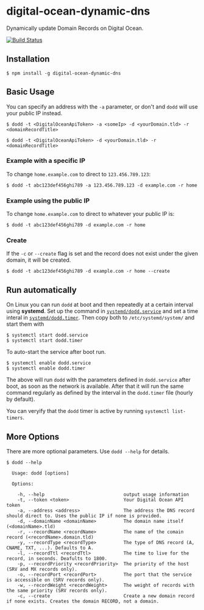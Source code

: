 # digital-ocean-dynamic-dns
Dynamically update Domain Records on Digital Ocean.

[![Build Status](https://travis-ci.org/philbot9/digital-ocean-dynamic-dns.svg?branch=master)](https://travis-ci.org/philbot9/digital-ocean-dynamic-dns)

## Installation

```
$ npm install -g digital-ocean-dynamic-dns
```

## Basic Usage

You can specify an address with the `-a` parameter, or don't and `dodd` will use your public IP instead.

```
$ dodd -t <DigitalOceanApiToken> -a <someIp> -d <yourDomain.tld> -r <domainRecordTitle>
```

```
$ dodd -t <DigitalOceanApiToken> -d <yourDomain.tld> -r <domainRecordTitle>
```

### Example with a specific IP

To change `home.example.com` to direct to `123.456.789.123`:

```
$ dodd -t abc123def456ghi789 -a 123.456.789.123 -d example.com -r home
```

### Example using the public IP

To change `home.example.com` to direct to whatever your public IP is:

```
$ dodd -t abc123def456ghi789 -d example.com -r home
```

### Create

If the `-c` or `--create` flag is set and the record does not exist under the given domain, it will be created.

```
$ dodd -t abc123def456ghi789 -d example.com -r home --create
```

## Run automatically

On Linux you can run `dodd` at boot and then repeatedly at a certain interval using **systemd**. Set up the command in [`systemd/dodd.service`](systemd/dodd.service) and set a time interal in [`systemd/dodd.timer`](systemd/dodd.timer). Then copy both to `/etc/systemd/system/` and start them with

```
$ systemctl start dodd.service
$ systemctl start dodd.timer
```

To auto-start the service after boot run.

```
$ systemctl enable dodd.service
$ systemctl enable dodd.timer
```

The above will run `dodd` with the parameters defined in `dodd.service` after boot, as soon as the network is available. After that it will run the same command regularly as defined by the interval in the `dodd.timer` file (hourly by default).

You can veryify that the `dodd` timer is active by running `systemctl list-timers`.

## More Options

There are more optional parameters. Use `dodd --help` for details.

```
$ dodd --help

  Usage: dodd [options]

  Options:

    -h, --help                             output usage information
    -t, --token <token>                    Your Digital Ocean API token
    -a, --address <address>                The address the DNS record should direct to. Uses the public IP if none is provided.
    -d, --domainName <domainName>          The domain name itself (<domainName>.tld)
    -r, --recordName <recordName>          The name of the comain record (<recordName>.domain.tld)
    -y, --recordType <recordType>          The type of DNS record (A, CNAME, TXT, ...). Defaults to A.
    -l, --recordTtl <recordTtl>            The time to live for the record, in seconds. Deafults to 1800.
    -p, --recordPriority <recordPriority>  The priority of the host (SRV and MX records only).
    -o, --recordPort <recordPort>          The port that the service is accessible on (SRV records only).
    -w, --recordWeight <recordWeight>      The weight of records with the same priority (SRV records only).
    -c, --create                           Create a new domain record if none exists. Creates the domain RECORD, not a domain.

```


